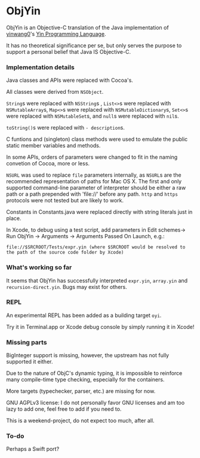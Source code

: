 ObjYin
===

ObjYin is an Objective-C translation of the Java implementation of [yinwang0](https://github.com/yinwang0)'s [Yin Programming Language](https://github.com/yinwang0/yin/).

It has no theoretical significance per se, but only serves the purpose to support a personal belief that Java IS Objective-C.

### Implementation details

Java classes and APIs were replaced with Cocoa's.

All classes were derived from `NSObject`.

`String`s were replaced with `NSString`s , `List<>`s were replaced with `NSMutableArray`s, `Map<>`s were replaced with `NSMutableDictionary`s, `Set<>`s were replaced with `NSMutableSet`s, and `null`s were replaced with `nil`s.

`toString()`s were replaced with `- description`s.

C funtions and (singleton) class methods were used to emulate the public static member variables and methods.

In some APIs, orders of parameters were changed to fit in the naming convetion of Cocoa, more or less.

`NSURL` was used to replace `file` parameters internally, as `NSURL`s are the recommended representation of paths for Mac OS X. The first and only supported command-line parameter of interpreter should be either a raw path or a path prepended with 'file://' before any path. `http` and `https` protocols were not tested but are likely to work.

Constants in Constants.java were replaced directly with string literals just in place.

In Xcode, to debug using a test script, add parameters in Edit schemes-> Run ObjYin -> Arguments -> Arguments Passed On Launch, e.g.:
  
    file://$SRCROOT/Tests/expr.yin (where $SRCROOT would be resolved to the path of the source code folder by Xcode)

### What's working so far

It seems that ObjYin has successfully interpreted `expr.yin`, `array.yin` and `recursion-direct.yin`. Bugs may exist for others.

### REPL

An experimental REPL has been added as a building target `oyi`.

Try it in Terminal.app or Xcode debug console by simply running it in Xcode!

### Missing parts

BigInteger support is missing, however, the upstream has not fully supported it either.

Due to the nature of ObjC's dynamic typing, it is impossible to reinforce many compile-time type checking, especially for the containers.

More targets (typechecker, parser, etc.) are missing for now.

GNU AGPLv3 license: I do not personally favor GNU licenses and am too lazy to add one, feel free to add if you need to.

This is a weekend-project, do not expect too much, after all.

### To-do

Perhaps a Swift port?
